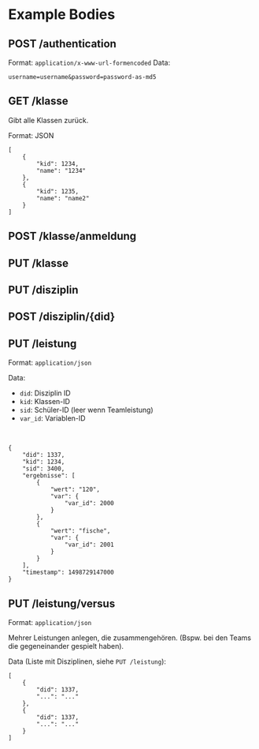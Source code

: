 # Example Bodies

## POST /authentication

Format: `application/x-www-url-formencoded`
Data:

```
username=username&password=password-as-md5
```

## GET /klasse

Gibt alle Klassen zurück.

Format: JSON

    [
        {
            "kid": 1234,
            "name": "1234"
        },
        {
            "kid": 1235,
            "name": "name2"
        }
    ]


## POST /klasse/anmeldung

## PUT /klasse

## PUT /disziplin

## POST /disziplin/{did}

## PUT /leistung

Format: `application/json`

Data:

- `did`: Disziplin ID
- `kid`: Klassen-ID
- `sid`: Schüler-ID (leer wenn Teamleistung)
- `var_id`: Variablen-ID

<br/>

    {
        "did": 1337,
        "kid": 1234,
        "sid": 3400,
        "ergebnisse": [
            {
                "wert": "120",
                "var": {
                    "var_id": 2000
                }
            },
            {
                "wert": "fische",
                "var": {
                    "var_id": 2001
                }
            }
        ],
        "timestamp": 1498729147000
    }

## PUT /leistung/versus

Format: `application/json`

Mehrer Leistungen anlegen, die zusammengehören. (Bspw. bei den Teams die gegeneinander gespielt haben).

Data (Liste mit Disziplinen, siehe `PUT /leistung`):

    [
        {
            "did": 1337,
            "...": "..."
        },
        {
            "did": 1337,
            "...": "..."
        }
    ]


